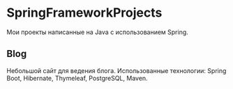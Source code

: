 # SpringFrameworkProjects
Мои проекты написанные на Java с использованием Spring.

## Blog

Небольшой сайт для ведения блога.
Использованные технологии: Spring Boot, Hibernate, Thymeleaf, PostgreSQL, Maven.
